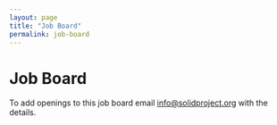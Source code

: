 ```yaml
---
layout: page
title: "Job Board"
permalink: job-board
---
```


# Job Board

To add openings to this job board email [info@solidproject.org](mailto:info@solidproject.org) with the details.
